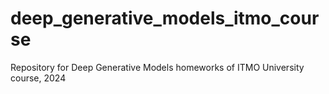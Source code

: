 # deep_generative_models_itmo_course
Repository for Deep Generative Models homeworks of ITMO University course, 2024
